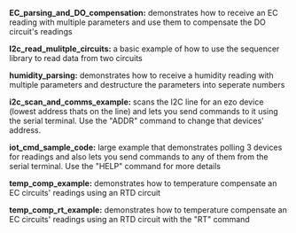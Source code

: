 **EC_parsing_and_DO_compensation:** demonstrates how to receive an EC reading with multiple parameters and use them to compensate the DO circuit's readings

**I2c_read_mulitple_circuits:** a basic example of how to use the sequencer library to read data from two circuits

**humidity_parsing:** demonstrates how to receive a humidity reading with multiple parameters and destructure the parameters into seperate numbers

**i2c_scan_and_comms_example:** scans the I2C line for an ezo device (lowest address thats on the line) and lets you send commands to it using the serial terminal. Use the "ADDR" command to change that devices' address. 

**iot_cmd_sample_code:** large example that demonstrates polling 3 devices for readings and also lets you send commands to any of them from the serial terminal. Use the "HELP" command for more details

**temp_comp_example:** demonstrates how to temperature compensate an EC circuits' readings using an RTD circuit

**temp_comp_rt_example:** demonstrates how to temperature compensate an EC circuits' readings using an RTD circuit with the "RT" command
